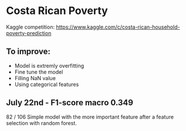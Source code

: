 # Costa Rican Poverty

Kaggle competition: https://www.kaggle.com/c/costa-rican-household-poverty-prediction

## To improve:
* Model is extremly overfitting
* Fine tune the model
* Filling NaN value
* Using categorical features

## July 22nd - F1-score macro 0.349
82 / 106
Simple model with the more important feature after a feature selection with random forest.
